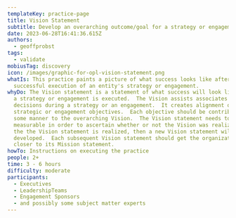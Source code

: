 ```yaml
---
templateKey: practice-page
title: Vision Statement
subtitle: Develop an overarching outcome/goal for a strategy or engagement
date: 2023-06-28T16:41:36.615Z
authors:
  - geoffprobst
tags:
  - validate
mobiusTag: discovery
icon: /images/graphic-for-opl-vision-statement.png
whatIs: T﻿his practice paints a picture of what success looks like after the
  successful execution of an entity's strategy or engagement.
whyDo: T﻿he Vision statement is a statement of what success will look like after
  a strategy or engagement is executed.  The Vision assists associates in making
  decisions during a strategy or an engagement.  It creates alignment of of the
  strategic or engagement objectives.  Each objective should be contributing in
  some manner to the overarching Vision.  The Vision statement needs to be
  measurable in order to ascertain whether or not the Vision was realized.  Once
  the the Vision statement is realized, then a new Vision statement will be
  developed.  Each subsequent Vision statement should get the organization
  closer to its Mission statement.
howTo: I﻿nstructions on executing the practice
people: 2+
time: 3 - 6 hours
difficulty: moderate
participants:
  - Executives
  - LeadershipTeams
  - Engagement Sponsors
  - and possibly some subject matter experts
---
```

